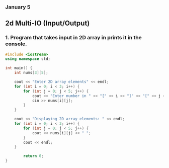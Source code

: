 ### January 5

## 2d Multi-IO (Input/Output)

### 1. Program that takes input in 2D array in prints it in the console.

```cpp
#include <iostream>
using namespace std;

int main() {
    int nums[3][5];

    cout << "Enter 2D array elements" << endl;
    for (int i = 0; i < 3; i++) {
        for (int j = 0; j < 5; j++) {
            cout << "Enter number in " << "[" << i << "]" << "[" << j << "]: " ;
            cin >> nums[i][j];
        }
    }

    cout << "Displaying 2D array elements: " << endl;
    for (int i = 0; i < 3; i++) {
        for (int j = 0; j < 5; j++) {
            cout << nums[i][j] << " ";
        }
        cout << endl;
    }

        return 0;
}
```



